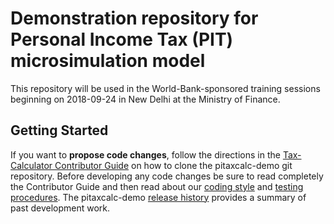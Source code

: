 Demonstration repository for Personal Income Tax (PIT) microsimulation model
============================================================================

This repository will be used in the World-Bank-sponsored training
sessions beginning on 2018-09-24 in New Delhi at the Ministry of
Finance.

Getting Started
---------------

If you want to **propose code changes**, follow the directions in the
[Tax-Calculator Contributor
Guide](http://taxcalc.readthedocs.io/en/latest/contributor_guide.html)
on how to clone the pitaxcalc-demo git repository.  Before developing
any code changes be sure to read completely the Contributor Guide and
then read about our [coding style](CODING.md) and [testing
procedures](TESTING.md).  The pitaxcalc-demo [release
history](RELEASES.md) provides a summary of past development work.
